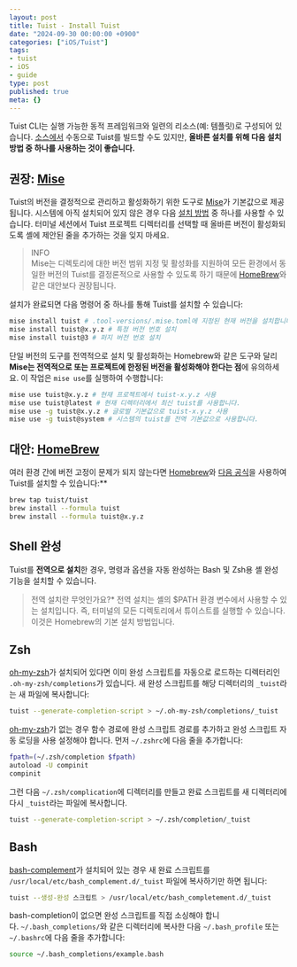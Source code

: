 ```yaml
---
layout: post
title: Tuist - Install Tuist
date: "2024-09-30 00:00:00 +0900"
categories: ["iOS/Tuist"]
tags:
- tuist
- iOS
- guide
type: post
published: true
meta: {}
---
```

Tuist CLI는 실행 가능한 동적 프레임워크와 일련의 리소스(예: 템플릿)로 구성되어 있습니다. [소스에서](https://github.com/tuist/tuist) 수동으로 Tuist를 빌드할 수도 있지만, **올바른 설치를 위해 다음 설치 방법 중 하나를 사용하는 것이 좋습니다.**

## 권장: [Mise](https://github.com/jdx/mise)
Tuist의 버전을 결정적으로 관리하고 활성화하기 위한 도구로 [Mise](https://github.com/jdx/mise)가 기본값으로 제공됩니다. 시스템에 아직 설치되어 있지 않은 경우 다음 [설치 방법](https://mise.jdx.dev/getting-started.html) 중 하나를 사용할 수 있습니다. 터미널 세션에서 Tuist 프로젝트 디렉터리를 선택할 때 올바른 버전이 활성화되도록 셸에 제안된 줄을 추가하는 것을 잊지 마세요.

>INFO  
Mise는 디렉토리에 대한 버전 범위 지정 및 활성화를 지원하여 모든 환경에서 동일한 버전의 Tuist를 결정론적으로 사용할 수 있도록 하기 때문에 [HomeBrew](https://brew.sh)와 같은 대안보다 권장됩니다.

설치가 완료되면 다음 명령어 중 하나를 통해 Tuist를 설치할 수 있습니다:
```bash
mise install tuist # .tool-versions/.mise.toml에 지정된 현재 버전을 설치합니다.
mise install tuist@x.y.z # 특정 버전 번호 설치
mise install tuist@3 # 퍼지 버전 번호 설치
```
단일 버전의 도구를 전역적으로 설치 및 활성화하는 Homebrew와 같은 도구와 달리 **Mise는 전역적으로 또는 프로젝트에 한정된 버전을 활성화해야 한다는 점**에 유의하세요. 이 작업은 `mise use`를 실행하여 수행합니다:
```bash
mise use tuist@x.y.z # 현재 프로젝트에서 tuist-x.y.z 사용
mise use tuist@latest # 현재 디렉터리에서 최신 tuist를 사용합니다.
mise use -g tuist@x.y.z # 글로벌 기본값으로 tuist-x.y.z 사용
mise use -g tuist@system # 시스템의 tuist를 전역 기본값으로 사용합니다.
```
## 대안: [HomeBrew](https://brew.sh)
여러 환경 간에 버전 고정이 문제가 되지 않는다면 [Homebrew](https://brew.sh)와 [다음 공식](https://github.com/tuist/homebrew-tuist)을 사용하여 Tuist를 설치할 수 있습니다:**
```bash
brew tap tuist/tuist
brew install --formula tuist
brew install --formula tuist@x.y.z
```
## Shell 완성
Tuist를 **전역으로 설치**한 경우, 명령과 옵션을 자동 완성하는 Bash 및 Zsh용 셸 완성 기능을 설치할 수 있습니다.

>전역 설치란 무엇인가요?*
전역 설치는 셸의 $PATH 환경 변수에서 사용할 수 있는 설치입니다. 즉, 터미널의 모든 디렉토리에서 튜이스트를 실행할 수 있습니다.이것은 Homebrew의 기본 설치 방법입니다.

## Zsh
[oh-my-zsh](https://ohmyz.sh)가 설치되어 있다면 이미 완성 스크립트를 자동으로 로드하는 디렉터리인 `.oh-my-zsh/completions`가 있습니다. 새 완성 스크립트를 해당 디렉터리의 `_tuist`라는 새 파일에 복사합니다:
```bash
tuist --generate-completion-script > ~/.oh-my-zsh/completions/_tuist
```

[oh-my-zsh](https://ohmyz.sh)가 없는 경우 함수 경로에 완성 스크립트 경로를 추가하고 완성 스크립트 자동 로딩을 사용 설정해야 합니다. 먼저 `~/.zshrc`에 다음 줄을 추가합니다:
```bash
fpath=(~/.zsh/completion $fpath)
autoload -U compinit
compinit
```
그런 다음 `~/.zsh/complication`에 디렉터리를 만들고 완료 스크립트를 새 디렉터리에 다시 `_tuist`라는 파일에 복사합니다.
```bash
tuist --generate-completion-script > ~/.zsh/completion/_tuist
```
## Bash
[bash-complement](https://github.com/scop/bash-completion)가 설치되어 있는 경우 새 완료 스크립트를 `/usr/local/etc/bash_complement.d/_tuist` 파일에 복사하기만 하면 됩니다:
```bash
tuist --생성-완성 스크립트 > /usr/local/etc/bash_completement.d/_tuist
```
bash-completion이 없으면 완성 스크립트를 직접 소싱해야 합니다. `~/.bash_completions/`와 같은 디렉터리에 복사한 다음 `~/.bash_profile` 또는 `~/.bashrc`에 다음 줄을 추가합니다:
```bash
source ~/.bash_completions/example.bash
```
